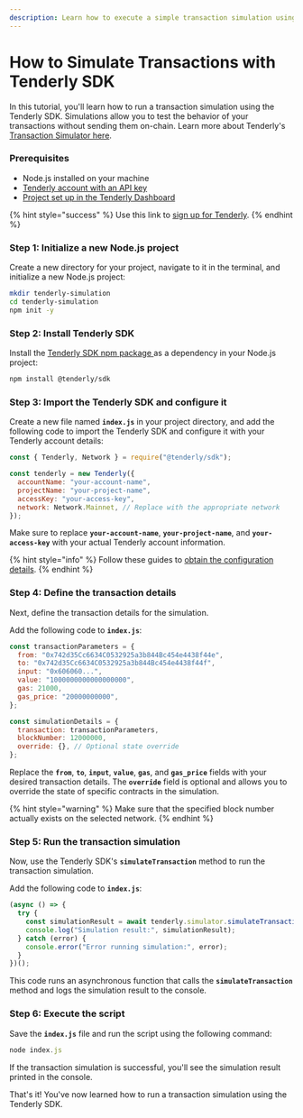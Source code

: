 ```yaml
---
description: Learn how to execute a simple transaction simulation using the Tenderly SDK.
---
```


# How to Simulate Transactions with Tenderly SDK

In this tutorial, you'll learn how to run a transaction simulation using the Tenderly SDK. Simulations allow you to test the behavior of your transactions without sending them on-chain. Learn more about Tenderly's [Transaction Simulator here](https://docs.tenderly.co/simulations-and-forks/intro-to-simulations).&#x20;

### **Prerequisites**

* Node.js installed on your machine
* [Tenderly account with an API key](../../other/platform-access/how-to-generate-api-access-tokens.md)
* [Project set up in the Tenderly Dashboard](https://docs.tenderly.co/other/platform-access/how-to-find-the-project-slug-username-and-organization-name)

{% hint style="success" %}
Use this link to [sign up for Tenderly](https://dashboard.tenderly.co/register?utm\_source=homepage).&#x20;
{% endhint %}

### **Step 1: Initialize a new Node.js project**

Create a new directory for your project, navigate to it in the terminal, and initialize a new Node.js project:

```bash
mkdir tenderly-simulation
cd tenderly-simulation
npm init -y

```

### **Step 2: Install Tenderly SDK**

Install the [Tenderly SDK npm package ](https://www.npmjs.com/package/@tenderly/sdk)as a dependency in your Node.js project:

```bash
npm install @tenderly/sdk
```

### **Step 3: Import the Tenderly SDK and configure it**

Create a new file named **`index.js`** in your project directory, and add the following code to import the Tenderly SDK and configure it with your Tenderly account details:

```jsx
const { Tenderly, Network } = require("@tenderly/sdk");

const tenderly = new Tenderly({
  accountName: "your-account-name",
  projectName: "your-project-name",
  accessKey: "your-access-key",
  network: Network.Mainnet, // Replace with the appropriate network
});

```

Make sure to replace **`your-account-name`**, **`your-project-name`**, and **`your-access-key`** with your actual Tenderly account information.

{% hint style="info" %}
Follow these guides to [obtain the configuration details](../intro-to-tenderly-sdk.md#how-to-get-the-account-name-project-slug-and-secret-key).
{% endhint %}

### **Step 4: Define the transaction details**

Next, define the transaction details for the simulation.&#x20;

Add the following code to **`index.js`**:

```jsx
const transactionParameters = {
  from: "0x742d35Cc6634C0532925a3b844Bc454e4438f44e",
  to: "0x742d35Cc6634C0532925a3b844Bc454e4438f44f",
  input: "0x606060...",
  value: "1000000000000000000",
  gas: 21000,
  gas_price: "20000000000",
};

const simulationDetails = {
  transaction: transactionParameters,
  blockNumber: 12000000,
  override: {}, // Optional state override
};

```

Replace the **`from`**, **`to`**, **`input`**, **`value`**, **`gas`**, and **`gas_price`** fields with your desired transaction details. The **`override`** field is optional and allows you to override the state of specific contracts in the simulation.

{% hint style="warning" %}
Make sure that the specified block number actually exists on the selected network.
{% endhint %}

### **Step 5: Run the transaction simulation**

Now, use the Tenderly SDK's **`simulateTransaction`** method to run the transaction simulation.&#x20;

Add the following code to **`index.js`**:

```jsx
(async () => {
  try {
    const simulationResult = await tenderly.simulator.simulateTransaction(simulationDetails);
    console.log("Simulation result:", simulationResult);
  } catch (error) {
    console.error("Error running simulation:", error);
  }
})();

```

This code runs an asynchronous function that calls the **`simulateTransaction`** method and logs the simulation result to the console.

### **Step 6: Execute the script**

Save the **`index.js`** file and run the script using the following command:

```jsx
node index.js
```

If the transaction simulation is successful, you'll see the simulation result printed in the console.

That's it! You've now learned how to run a transaction simulation using the Tenderly SDK.
